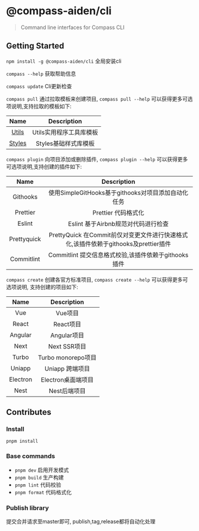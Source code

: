 # @compass-aiden/cli

> Command line interfaces for Compass CLI

## Getting Started

`npm install -g @compass-aiden/cli` 全局安装cli

`compass --help` 获取帮助信息

`compass update` Cli更新检查

`compass pull` 通过拉取模板来创建项目, `compass pull --help` 可以获得更多可选项说明,支持拉取的模板如下:

|                                  Name                                   |       Description       |
| :---------------------------------------------------------------------: | :---------------------: |
|  [Utils](https://github.com/Aiden-FE/compass-template/tree/temp/utils)  | Utils实用程序工具库模板 |
| [Styles](https://github.com/Aiden-FE/compass-template/tree/temp/styles) |  Styles基础样式库模板   |

`compass plugin` 向项目添加或删除插件, `compass plugin --help` 可以获得更多可选项说明,支持创建的插件如下:

|    Name     |                                     Description                                     |
| :---------: | :---------------------------------------------------------------------------------: |
|  Githooks   |                 使用SimpleGitHooks基于githooks对项目添加自动化任务                  |
|  Prettier   |                                 Prettier 代码格式化                                 |
|   Eslint    |                         Eslint 基于Airbnb规范对代码进行检查                         |
| Prettyquick | PrettyQuick 在Commit前仅对变更文件进行快速格式化,该插件依赖于githooks及prettier插件 |
| Commitlint  |                Commitlint 提交信息格式校验,该插件依赖于githooks插件                 |

`compass create` 创建各官方标准项目, `compass create --help` 可以获得更多可选项说明, 支持创建的项目如下:

|   Name   |    Description     |
| :------: | :----------------: |
|   Vue    |      Vue项目       |
|  React   |     React项目      |
| Angular  |    Angular项目     |
|   Next   |    Next SSR项目    |
|  Turbo   | Turbo monorepo项目 |
|  Uniapp  |  Uniapp 跨端项目   |
| Electron | Electron桌面端项目 |
|   Nest   |    Nest后端项目    |

## Contributes

### Install

`pnpm install`

### Base commands

- `pnpm dev` 启用开发模式
- `pnpm build` 生产构建
- `pnpm lint` 代码校验
- `pnpm format` 代码格式化

### Publish library

提交合并请求至master即可, publish,tag,release都将自动化处理
